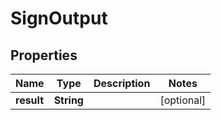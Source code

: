 

# SignOutput


## Properties

| Name | Type | Description | Notes |
|------------ | ------------- | ------------- | -------------|
|**result** | **String** |  |  [optional] |




